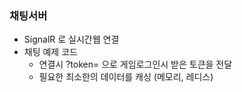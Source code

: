 ### 채팅서버

- SignalR 로 실시간웹 연결
- 채팅 예제 코드
  - 연결시 ?token= 으로 게임로그인시 받은 토큰을 전달
  - 필요한 최소한의 데이터를 캐싱 (메모리, 레디스)
